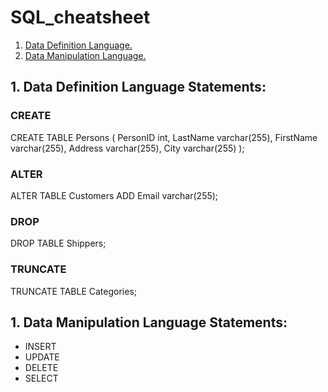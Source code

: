 # SQL_cheatsheet
1. [ Data Definition Language. ](#ddl)
2. [ Data Manipulation Language. ](#dml)

<a name="ddl"></a>
## 1. Data Definition Language Statements:
### CREATE 
CREATE TABLE Persons (
    PersonID int,
    LastName varchar(255),
    FirstName varchar(255),
    Address varchar(255),
    City varchar(255)
);
### ALTER
ALTER TABLE Customers
ADD Email varchar(255);

### DROP
DROP TABLE Shippers;

### TRUNCATE
TRUNCATE TABLE Categories;

<a name="dml"></a>
## 1. Data Manipulation Language Statements:
* INSERT
* UPDATE
* DELETE
* SELECT


